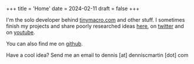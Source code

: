 +++
title = 'Home'
date = 2024-02-11
draft = false
+++

I'm the solo developer behind [tinymacro.com](https://tinymacro.com) and other stuff. I sometimes finish my projects and share poorly researched ideas [here](https://denniscmartin.com), on [twitter](https://twitter.com/dennisconcep) and on [youtube](https://youtube.com/@denniscmartin).

You can also find me on [github](https://github.com/denniscmartin).

Have a cool idea? Send me an email to dennis [at] denniscmartin [dot] com
